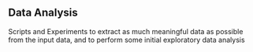 ## Data Analysis

Scripts and Experiments to extract as much meaningful data as possible from the input data, and to perform some initial 
exploratory data analysis